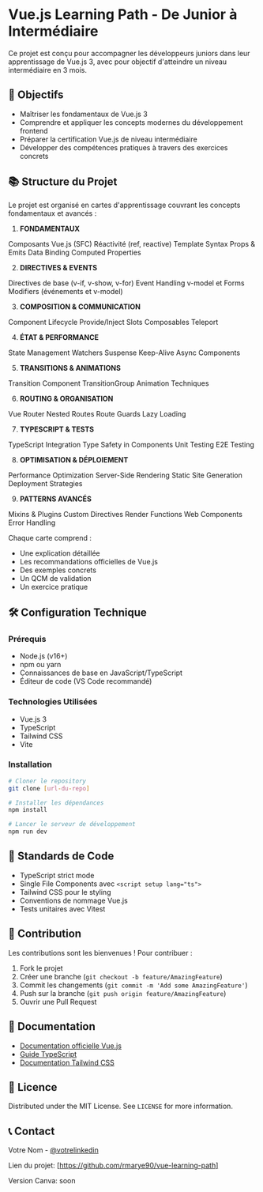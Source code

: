 # Vue.js Learning Path - De Junior à Intermédiaire

Ce projet est conçu pour accompagner les développeurs juniors dans leur apprentissage de Vue.js 3, avec pour objectif d'atteindre un niveau intermédiaire en 3 mois.

## 🎯 Objectifs

- Maîtriser les fondamentaux de Vue.js 3
- Comprendre et appliquer les concepts modernes du développement frontend
- Préparer la certification Vue.js de niveau intermédiaire
- Développer des compétences pratiques à travers des exercices concrets

## 📚 Structure du Projet

Le projet est organisé en cartes d'apprentissage couvrant les concepts fondamentaux et avancés :

1. **FONDAMENTAUX**

Composants Vue.js (SFC)
Réactivité (ref, reactive)
Template Syntax
Props & Emits
Data Binding
Computed Properties

2. **DIRECTIVES & EVENTS**

Directives de base (v-if, v-show, v-for)
Event Handling
v-model et Forms
Modifiers (événements et v-model)

3. **COMPOSITION & COMMUNICATION**

Component Lifecycle
Provide/Inject
Slots
Composables
Teleport

4. **ÉTAT & PERFORMANCE**

State Management
Watchers
Suspense
Keep-Alive
Async Components

5. **TRANSITIONS & ANIMATIONS**

Transition Component
TransitionGroup
Animation Techniques

6. **ROUTING & ORGANISATION**

Vue Router
Nested Routes
Route Guards
Lazy Loading

7. **TYPESCRIPT & TESTS**

TypeScript Integration
Type Safety in Components
Unit Testing
E2E Testing

8. **OPTIMISATION & DÉPLOIEMENT**

Performance Optimization
Server-Side Rendering
Static Site Generation
Deployment Strategies

9. **PATTERNS AVANCÉS**

Mixins & Plugins
Custom Directives
Render Functions
Web Components
Error Handling

Chaque carte comprend :
 - Une explication détaillée
 - Les recommandations officielles de Vue.js
 - Des exemples concrets
 - Un QCM de validation
 - Un exercice pratique

## 🛠️ Configuration Technique

### Prérequis
- Node.js (v16+)
- npm ou yarn
- Connaissances de base en JavaScript/TypeScript
- Éditeur de code (VS Code recommandé)

### Technologies Utilisées
- Vue.js 3
- TypeScript
- Tailwind CSS
- Vite

### Installation

```bash
# Cloner le repository
git clone [url-du-repo]

# Installer les dépendances
npm install

# Lancer le serveur de développement
npm run dev
```

## 📝 Standards de Code

- TypeScript strict mode
- Single File Components avec `<script setup lang="ts">`
- Tailwind CSS pour le styling
- Conventions de nommage Vue.js
- Tests unitaires avec Vitest


## 🤝 Contribution

Les contributions sont les bienvenues ! Pour contribuer :

1. Fork le projet
2. Créer une branche (`git checkout -b feature/AmazingFeature`)
3. Commit les changements (`git commit -m 'Add some AmazingFeature'`)
4. Push sur la branche (`git push origin feature/AmazingFeature`)
5. Ouvrir une Pull Request

## 📖 Documentation

- [Documentation officielle Vue.js](https://vuejs.org/)
- [Guide TypeScript](https://www.typescriptlang.org/docs/)
- [Documentation Tailwind CSS](https://tailwindcss.com/docs)

## 📜 Licence

Distributed under the MIT License. See `LICENSE` for more information.

## 📞 Contact

Votre Nom - [@votrelinkedin](https://www.linkedin.com/in/maryline-renaud/)

Lien du projet: [https://github.com/rmarye90/vue-learning-path]

Version Canva: soon
